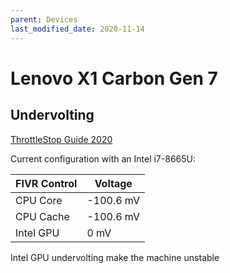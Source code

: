 ```yaml
---
parent: Devices
last_modified_date: 2020-11-14
---
```


# Lenovo X1 Carbon Gen 7

## Undervolting

[ThrottleStop Guide 2020](https://www.ultrabookreview.com/31385-the-throttlestop-guide/)

Current configuration with an Intel i7-8665U:

FIVR Control | Voltage
-|-
CPU Core | -100.6 mV
CPU Cache | -100.6 mV
Intel GPU | 0 mV

Intel GPU undervolting make the machine unstable
